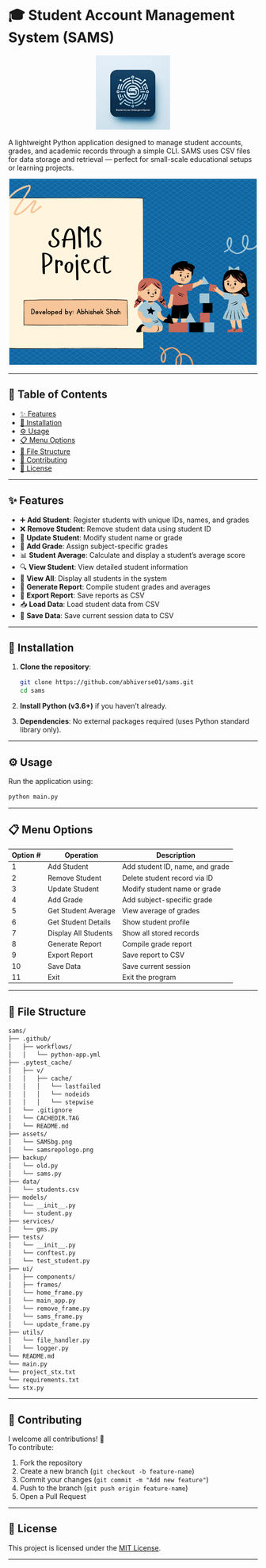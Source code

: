 # 🎓 Student Account Management System (SAMS)

<div align="center">
  <img src="assets/samsrepologo.png" alt="SAMS Logo" width="150" height="150" />
</div>

A lightweight Python application designed to manage student accounts, grades, and academic records through a simple CLI. SAMS uses CSV files for data storage and retrieval — perfect for small-scale educational setups or learning projects.

<div align="center">
  <img src="assets/SAMSbg.png" alt="SAMS UI Preview" width="500" />
</div>

---

## 📑 Table of Contents

- [✨ Features](#-features)
- [🚀 Installation](#-installation)
- [⚙️ Usage](#-usage)
- [📋 Menu Options](#-menu-options)
- [📁 File Structure](#-file-structure)
- [🤝 Contributing](#-contributing)
- [📄 License](#-license)

---

## ✨ Features

- ➕ **Add Student**: Register students with unique IDs, names, and grades  
- ❌ **Remove Student**: Remove student data using student ID  
- 🔄 **Update Student**: Modify student name or grade  
- 🧮 **Add Grade**: Assign subject-specific grades  
- 📊 **Student Average**: Calculate and display a student’s average score  
- 🔍 **View Student**: View detailed student information  
- 🧾 **View All**: Display all students in the system  
- 📄 **Generate Report**: Compile student grades and averages  
- 💾 **Export Report**: Save reports as CSV  
- 📥 **Load Data**: Load student data from CSV  
- 💾 **Save Data**: Save current session data to CSV  

---

## 🚀 Installation

1. **Clone the repository**:
    ```bash
    git clone https://github.com/abhiverse01/sams.git
    cd sams
    ```

2. **Install Python (v3.6+)** if you haven’t already.

3. **Dependencies**: No external packages required (uses Python standard library only).

---

## ⚙️ Usage

Run the application using:

```bash
python main.py
```

---

## 📋 Menu Options

| Option # | Operation              | Description |
|----------|------------------------|-------------|
| 1        | Add Student            | Add student ID, name, and grade |
| 2        | Remove Student         | Delete student record via ID |
| 3        | Update Student         | Modify student name or grade |
| 4        | Add Grade              | Add subject-specific grade |
| 5        | Get Student Average    | View average of grades |
| 6        | Get Student Details    | Show student profile |
| 7        | Display All Students   | Show all stored records |
| 8        | Generate Report        | Compile grade report |
| 9        | Export Report          | Save report to CSV |
| 10       | Save Data              | Save current session |
| 11       | Exit                   | Exit the program |

---

## 📁 File Structure

```
sams/
├── .github/
│   ├── workflows/
│   │   └── python-app.yml
├── .pytest_cache/
│   ├── v/
│   │   ├── cache/
│   │   │   └── lastfailed
│   │   │   └── nodeids
│   │   │   └── stepwise
│   └── .gitignore
│   └── CACHEDIR.TAG
│   └── README.md
├── assets/
│   └── SAMSbg.png
│   └── samsrepologo.png
├── backup/
│   └── old.py
│   └── sams.py
├── data/
│   └── students.csv
├── models/
│   └── __init__.py
│   └── student.py
├── services/
│   └── gms.py
├── tests/
│   └── __init__.py
│   └── conftest.py
│   └── test_student.py
├── ui/
│   ├── components/
│   ├── frames/
│   └── home_frame.py
│   └── main_app.py
│   └── remove_frame.py
│   └── sams_frame.py
│   └── update_frame.py
├── utils/
│   └── file_handler.py
│   └── logger.py
└── README.md
└── main.py
└── project_stx.txt
└── requirements.txt
└── stx.py

```

---

## 🤝 Contributing

I welcome all contributions! 🚀  
To contribute:

1. Fork the repository  
2. Create a new branch (`git checkout -b feature-name`)  
3. Commit your changes (`git commit -m "Add new feature"`)  
4. Push to the branch (`git push origin feature-name`)  
5. Open a Pull Request  

---

## 📄 License

This project is licensed under the [MIT License](https://choosealicense.com/licenses/mit/).



---
